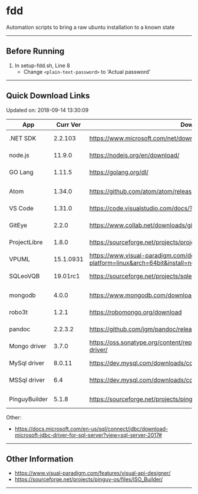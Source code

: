 # fdd
Automation scripts to bring a raw ubuntu installation to a known state

---

## Before Running

1. In setup-fdd.sh, Line 8
	- Change `<plain-text-password>` to 'Actual password'

---

## Quick Download Links
Updated on: 2018-09-14 13:30:09

| App           | Curr Ver  | Download URL                                                                                |   Size |
| ------------- | --------- | ------------------------------------------------------------------------------------------- | -----: |
| .NET SDK      | 2.2.103   | https://www.microsoft.com/net/download/linux                                                | 158 MB |
| node.js       | 11.9.0    | https://nodejs.org/en/download/                                                             |  13 MB |
| GO Lang       | 1.11.5    | https://golang.org/dl/                                                                      | 134 MB |
|               |           |                                                                                             |        |
| Atom          | 1.34.0    | https://github.com/atom/atom/releases                                                       | 135 MB |
| VS Code       | 1.31.0    | https://code.visualstudio.com/docs/?dv=linux64                                              |  68 MB |
| GitEye        | 2.2.0     | https://www.collab.net/downloads/giteye#show-Linux                                          | 123 MB |
| ProjectLibre  | 1.8.0     | https://sourceforge.net/projects/projectlibre/files/ProjectLibre/                           |  17 MB |
| VPUML         | 15.1.0931 | https://www.visual-paradigm.com/download/community.jsp?platform=linux&arch=64bit&install=no | 507 MB |
| SQLeoVQB      | 19.01rc1  | https://sourceforge.net/projects/sqleo/files/SQLeoVQB/                                      |   3 MB |
|               |           |                                                                                             |        |
| mongodb       | 4.0.0     | https://www.mongodb.com/download-center#community                                           |  95 MB |
| robo3t        | 1.2.1     | https://robomongo.org/download                                                              |  35 MB |
| pandoc        | 2.2.3.2   | https://github.com/jgm/pandoc/releases                                                      |  25 MB |
| Mongo driver  | 3.7.0     | https://oss.sonatype.org/content/repositories/releases/org/mongodb/mongodb-driver/          |   1 MB |
| MySql driver  | 8.0.11    | https://dev.mysql.com/downloads/connector/j/                                                |   5 MB |
| MSSql driver  | 6.4       | https://dev.mysql.com/downloads/connector/j/                                                |   4 MB |
|               |           |                                                                                             |        |
| PinguyBuilder | 5.1.8     | https://sourceforge.net/projects/pinguy-os/files/ISO_Builder/                               |   5 MB |

Other:

- https://docs.microsoft.com/en-us/sql/connect/jdbc/download-microsoft-jdbc-driver-for-sql-server?view=sql-server-2017#

---

## Other Information
- https://www.visual-paradigm.com/features/visual-api-designer/
- https://sourceforge.net/projects/pinguy-os/files/ISO_Builder/

---
